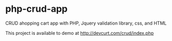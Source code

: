 # php-crud-app
CRUD ahopping cart app with PHP, Jquery validation library, css, and HTML

This project is available to demo at http://devcurt.com/crud/index.php
